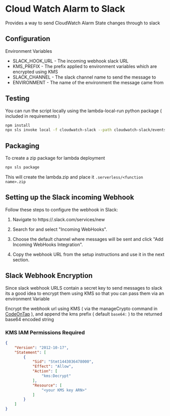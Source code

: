 # Cloud Watch Alarm to Slack

Provides a way to send CloudWatch Alarm State changes through to slack

## Configuration

Environment Variables

* SLACK_HOOK_URL - The incoming webhook slack URL
* KMS_PREFIX - The prefix applied to environment variables which are encrypted using KMS
* SLACK_CHANNEL - The slack channel name to send the message to
* ENVIRONMENT - The name of the environment the message came from

## Testing

You can run the script locally using the lambda-local-run python package ( included in requirements )

```bash
npm install
npx sls invoke local -f cloudwatch-slack --path cloudwatch-slack/events/event.json --docker
```

## Packaging

To create a zip package for lambda deployment

```bash
npx sls package
```

This will create the lambda.zip and place it `.serverless/<function name>.zip`

## Setting up the Slack incoming Webhook

Follow these steps to configure the webhook in Slack:

  1. Navigate to https://<your-team-domain>.slack.com/services/new

  2. Search for and select "Incoming WebHooks".

  3. Choose the default channel where messages will be sent and click "Add Incoming WebHooks Integration".

  4. Copy the webhook URL from the setup instructions and use it in the next section.

## Slack Webhook Encryption

Since slack webhook URLS contain a secret key to send messages to slack its a good idea to encrypt them using KMS so that you can pass them via an environment Variable

Encrypt the webhook url using KMS ( via the manageCrypto command in [CodeOnTap](https://codeontap.io/) ), and append the kms prefix ( default `base64:` ) to the returned base64 encoded string

### KMS IAM Permissions Required

```json
{
    "Version": "2012-10-17",
    "Statement": [
        {
            "Sid": "Stmt1443036478000",
            "Effect": "Allow",
            "Action": [
                "kms:Decrypt"
            ],
            "Resource": [
                "<your KMS key ARN>"
            ]
        }
    ]
}
```
